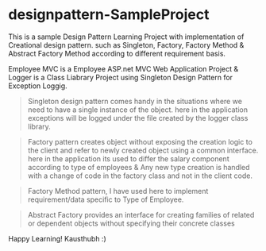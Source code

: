 # designpattern-SampleProject

This is a sample Design Pattern Learning Project with implementation of Creational design pattern.
such as Singleton, Factory, Factory Method & Abstract Factory Method according to different requirement basis.

Employee MVC is a Employee ASP.net MVC Web Application Project & Logger is a Class Liabrary Project using Singleton Design Pattern for Exception Loggig.

> Singleton design pattern comes handy in the situations where we need to have a single instance of the object.
here in the application exceptions will be logged under the file created by the logger class library.

> Factory pattern creates object without exposing the creation logic to the client and refer to newly created object using a common interface.
here in the application its used to differ the salary component according to type of employees & Any new type creation is handled with a change of code in the factory class and not in the client code.

>Factory Method pattern, I have used here to implement requirement/data specific to Type of Employee.

>Abstract Factory provides an interface for creating families of related or dependent objects without specifying their concrete classes

Happy Learning!
Kausthubh
:)
